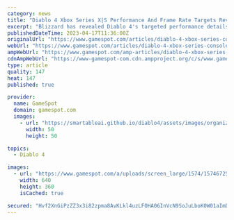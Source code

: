 ```yaml
---
category: news
title: "Diablo 4 Xbox Series X|S Performance And Frame Rate Targets Revealed"
excerpt: "Blizzard has revealed Diablo 4's targeted performance details across Xbox Series X|S. On Xbox Series X, the game will support full 4K at 60fps, while the Xbox Series S version will run at 1080p at fps ..."
publishedDateTime: 2023-04-17T11:36:00Z
originalUrl: "https://www.gamespot.com/articles/diablo-4-xbox-series-consoles-performance-and-frame-rate-targets-revealed/1100-6513313/"
webUrl: "https://www.gamespot.com/articles/diablo-4-xbox-series-consoles-performance-and-frame-rate-targets-revealed/1100-6513313/"
ampWebUrl: "https://www.gamespot.com/amp-articles/diablo-4-xbox-series-consoles-performance-and-frame-rate-targets-revealed/1100-6513313/"
cdnAmpWebUrl: "https://www-gamespot-com.cdn.ampproject.org/c/s/www.gamespot.com/amp-articles/diablo-4-xbox-series-consoles-performance-and-frame-rate-targets-revealed/1100-6513313/"
type: article
quality: 147
heat: 147
published: true

provider:
  name: GameSpot
  domain: gamespot.com
  images:
    - url: "https://smartableai.github.io/diablo4/assets/images/organizations/gamespot.com-50x50.jpg"
      width: 50
      height: 50

topics:
  - Diablo 4

images:
  - url: "https://www.gamespot.com/a/uploads/screen_large/1574/15746725/4108371-88.jpg"
    width: 640
    height: 360
    isCached: true

secured: "Hvf2XnGiPzZZ3x3i82zpma8AvKLkl4uzLFOHA06InVcN9SoJuLboK0W01aImD8MeEj5SgcnBQlHPe46TByqVU6Jgdovaw11/ilj8kTpsO0EAFqIRVAMp6Gdtfs5PnVpB1NU/efLBgzR/++NloyUbBDGkREYNb5ZDibxqYgTRVyRdHF0/o9cx8YUHH+EQNpjn8Ta7YfItdiu1d+iBJ+hS0xupi+EhJp5NCcwS9gnnApTyA6nMZtt2RrJKUJgiS5dQ986UjkURooqWgbxvFttiO+1iBZ3YltU4/W4CGiXO7YoxBE8aKaw7sQ7RUXKXH08SDnZa5fjWzKIFuIyc89WszMBuJUQYu/glgDpXxJn8D4Y=;laLbpTJX+J6cCbkWcF68ZQ=="
---
```


